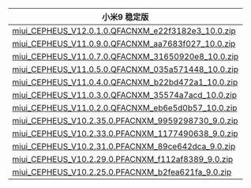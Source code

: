 | 小米9  稳定版    |
| ---- |
| [miui_CEPHEUS_V12.0.1.0.QFACNXM_e22f3182e3_10.0.zip](https://hugeota.d.miui.com/V12.0.1.0.QFACNXM/miui_CEPHEUS_V12.0.1.0.QFACNXM_e22f3182e3_10.0.zip)    |
| [miui_CEPHEUS_V11.0.9.0.QFACNXM_aa7683f027_10.0.zip](https://hugeota.d.miui.com/V11.0.9.0.QFACNXM/miui_CEPHEUS_V11.0.9.0.QFACNXM_aa7683f027_10.0.zip)    |
| [miui_CEPHEUS_V11.0.7.0.QFACNXM_31650920e8_10.0.zip](https://hugeota.d.miui.com/V11.0.7.0.QFACNXM/miui_CEPHEUS_V11.0.7.0.QFACNXM_31650920e8_10.0.zip)    |
| [miui_CEPHEUS_V11.0.5.0.QFACNXM_035a571448_10.0.zip](https://hugeota.d.miui.com/V11.0.5.0.QFACNXM/miui_CEPHEUS_V11.0.5.0.QFACNXM_035a571448_10.0.zip)    |
| [miui_CEPHEUS_V11.0.4.0.QFACNXM_b22bd472a1_10.0.zip](https://hugeota.d.miui.com/V11.0.4.0.QFACNXM/miui_CEPHEUS_V11.0.4.0.QFACNXM_b22bd472a1_10.0.zip)    |
| [miui_CEPHEUS_V11.0.3.0.QFACNXM_35574a7acd_10.0.zip](https://hugeota.d.miui.com/V11.0.3.0.QFACNXM/miui_CEPHEUS_V11.0.3.0.QFACNXM_35574a7acd_10.0.zip)    |
| [miui_CEPHEUS_V11.0.2.0.QFACNXM_eb6e5d0b57_10.0.zip](https://hugeota.d.miui.com/V11.0.2.0.QFACNXM/miui_CEPHEUS_V11.0.2.0.QFACNXM_eb6e5d0b57_10.0.zip)    |
| [miui_CEPHEUS_V10.2.35.0.PFACNXM_9959298730_9.0.zip](https://hugeota.d.miui.com/V10.2.35.0.PFACNXM/miui_CEPHEUS_V10.2.35.0.PFACNXM_9959298730_9.0.zip)    |
| [miui_CEPHEUS_V10.2.33.0.PFACNXM_1177490638_9.0.zip](https://hugeota.d.miui.com/V10.2.33.0.PFACNXM/miui_CEPHEUS_V10.2.33.0.PFACNXM_1177490638_9.0.zip)    |
| [miui_CEPHEUS_V10.2.31.0.PFACNXM_89ce642dca_9.0.zip](https://hugeota.d.miui.com/V10.2.31.0.PFACNXM/miui_CEPHEUS_V10.2.31.0.PFACNXM_89ce642dca_9.0.zip)    |
| [miui_CEPHEUS_V10.2.29.0.PFACNXM_f112af8389_9.0.zip](https://hugeota.d.miui.com/V10.2.29.0.PFACNXM/miui_CEPHEUS_V10.2.29.0.PFACNXM_f112af8389_9.0.zip)    |
| [miui_CEPHEUS_V10.2.25.0.PFACNXM_b2fea621fa_9.0.zip](https://hugeota.d.miui.com/V10.2.25.0.PFACNXM/miui_CEPHEUS_V10.2.25.0.PFACNXM_b2fea621fa_9.0.zip)    |
